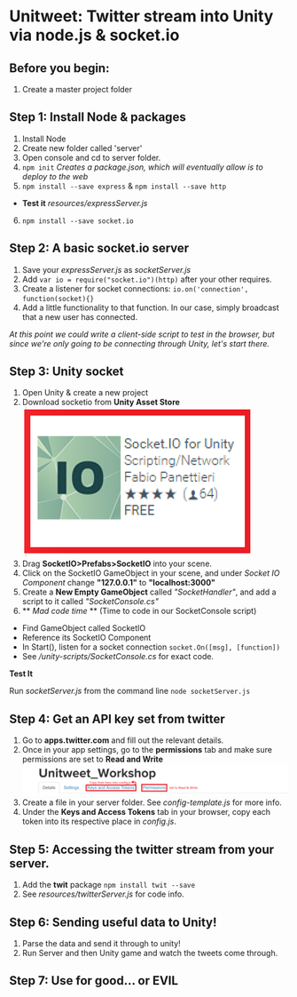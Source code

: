 # Unitweet: Twitter stream into Unity via node.js & socket.io

## Before you begin:

1. Create a master project folder

## Step 1: Install Node & packages

1. Install Node
2. Create new folder called 'server'
3. Open console and cd to server folder.
4. `npm init` *Creates a package.json, which will eventually allow is to deploy to the web*
5. `npm install --save express` & `npm install --save http`
  * **Test it** *resources/expressServer.js*
6. `npm install --save socket.io`

## Step 2: A basic socket.io server

1. Save your *expressServer.js* as *socketServer.js*
2. Add `var io = require("socket.io")(http)` after your other requires.
3. Create a listener for socket connections: `io.on('connection', function(socket){}`
4. Add a little functionality to that function. In our case, simply broadcast that a new user has connected.

*At this point we could write a client-side script to test in the browser, but since we're only going to be connecting through Unity, let's start there.*

## Step 3: Unity socket

1. Open Unity & create a new project
2. Download socketio from **Unity Asset Store** ![Asset Store](img/assetstoresml.PNG?raw=true)
3. Drag **SocketIO>Prefabs>SocketIO** into your scene.
4. Click on the SocketIO GameObject in your scene, and under *Socket IO Component* change **"127.0.0.1"** to **"localhost:3000"**
5. Create a **New Empty GameObject** called *"SocketHandler"*, and add a script to it called *"SocketConsole.cs"*
6. ** *Mad code time* ** (Time to code in our SocketConsole script)
  * Find GameObject called SocketIO
  * Reference its SocketIO Component
  * In Start(), listen for a socket connection `socket.On([msg], [function])`
  * See */unity-scripts/SocketConsole.cs* for exact code.

**Test It**

Run *socketServer.js* from the command line `node socketServer.js`

## Step 4: Get an API key set from twitter

1. Go to **apps.twitter.com** and fill out the relevant details.
2. Once in your app settings, go to the **permissions** tab and make sure permissions are set to **Read and Write**
![twitter](img/twitterapi.png?raw=true)
3. Create a file in your server folder. See *config-template.js* for more info.
4. Under the **Keys and Access Tokens** tab in your browser, copy each token into its respective place in *config.js*.

## Step 5: Accessing the twitter stream from your server.

1. Add the **twit** package `npm install twit --save`
2. See *resources/twitterServer.js* for code info.

## Step 6: Sending useful data to Unity!

1. Parse the data and send it through to unity!
2. Run Server and then Unity game and watch the tweets come through.

## Step 7: Use for good... or EVIL

